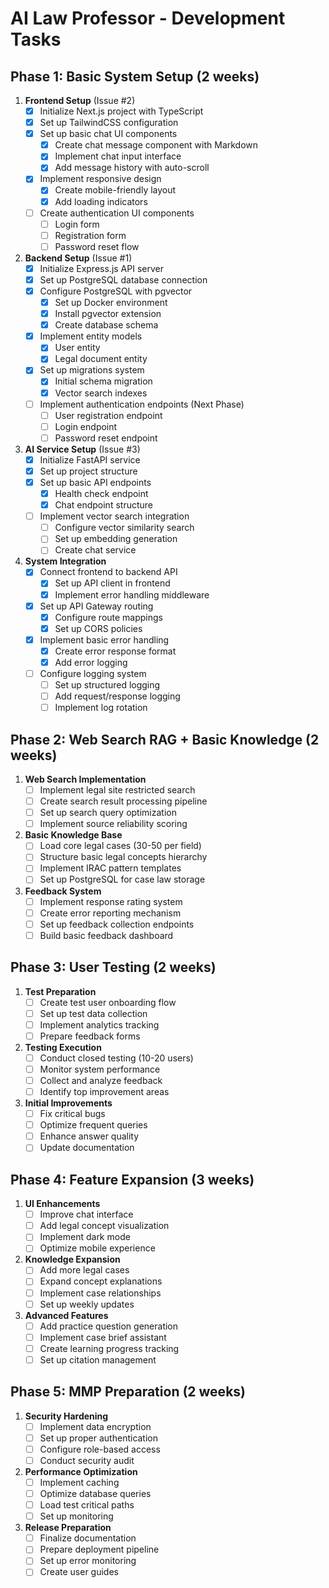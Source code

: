 # AI Law Professor - Development Tasks

## Phase 1: Basic System Setup (2 weeks)

1. **Frontend Setup** (Issue #2)
   - [x] Initialize Next.js project with TypeScript
   - [x] Set up TailwindCSS configuration
   - [x] Set up basic chat UI components
     - [x] Create chat message component with Markdown
     - [x] Implement chat input interface
     - [x] Add message history with auto-scroll
   - [x] Implement responsive design
     - [x] Create mobile-friendly layout
     - [x] Add loading indicators
   - [ ] Create authentication UI components
     - [ ] Login form
     - [ ] Registration form
     - [ ] Password reset flow

2. **Backend Setup** (Issue #1)
   - [x] Initialize Express.js API server
   - [x] Set up PostgreSQL database connection
   - [x] Configure PostgreSQL with pgvector
     - [x] Set up Docker environment
     - [x] Install pgvector extension
     - [x] Create database schema
   - [x] Implement entity models
     - [x] User entity
     - [x] Legal document entity
   - [x] Set up migrations system
     - [x] Initial schema migration
     - [x] Vector search indexes
   - [ ] Implement authentication endpoints (Next Phase)
     - [ ] User registration endpoint
     - [ ] Login endpoint
     - [ ] Password reset endpoint

3. **AI Service Setup** (Issue #3)
   - [x] Initialize FastAPI service
   - [x] Set up project structure
   - [x] Set up basic API endpoints
     - [x] Health check endpoint
     - [x] Chat endpoint structure
   - [ ] Implement vector search integration
     - [ ] Configure vector similarity search
     - [ ] Set up embedding generation
     - [ ] Create chat service

4. **System Integration**
   - [x] Connect frontend to backend API
     - [x] Set up API client in frontend
     - [x] Implement error handling middleware
   - [x] Set up API Gateway routing
     - [x] Configure route mappings
     - [x] Set up CORS policies
   - [x] Implement basic error handling
     - [x] Create error response format
     - [x] Add error logging
   - [ ] Configure logging system
     - [ ] Set up structured logging
     - [ ] Add request/response logging
     - [ ] Implement log rotation

## Phase 2: Web Search RAG + Basic Knowledge (2 weeks)

1. **Web Search Implementation**
   - [ ] Implement legal site restricted search
   - [ ] Create search result processing pipeline
   - [ ] Set up search query optimization
   - [ ] Implement source reliability scoring

2. **Basic Knowledge Base**
   - [ ] Load core legal cases (30-50 per field)
   - [ ] Structure basic legal concepts hierarchy
   - [ ] Implement IRAC pattern templates
   - [ ] Set up PostgreSQL for case law storage

3. **Feedback System**
   - [ ] Implement response rating system
   - [ ] Create error reporting mechanism
   - [ ] Set up feedback collection endpoints
   - [ ] Build basic feedback dashboard

## Phase 3: User Testing (2 weeks)

1. **Test Preparation**
   - [ ] Create test user onboarding flow
   - [ ] Set up test data collection
   - [ ] Implement analytics tracking
   - [ ] Prepare feedback forms

2. **Testing Execution**
   - [ ] Conduct closed testing (10-20 users)
   - [ ] Monitor system performance
   - [ ] Collect and analyze feedback
   - [ ] Identify top improvement areas

3. **Initial Improvements**
   - [ ] Fix critical bugs
   - [ ] Optimize frequent queries
   - [ ] Enhance answer quality
   - [ ] Update documentation

## Phase 4: Feature Expansion (3 weeks)

1. **UI Enhancements**
   - [ ] Improve chat interface
   - [ ] Add legal concept visualization
   - [ ] Implement dark mode
   - [ ] Optimize mobile experience

2. **Knowledge Expansion**
   - [ ] Add more legal cases
   - [ ] Expand concept explanations
   - [ ] Implement case relationships
   - [ ] Set up weekly updates

3. **Advanced Features**
   - [ ] Add practice question generation
   - [ ] Implement case brief assistant
   - [ ] Create learning progress tracking
   - [ ] Set up citation management

## Phase 5: MMP Preparation (2 weeks)

1. **Security Hardening**
   - [ ] Implement data encryption
   - [ ] Set up proper authentication
   - [ ] Configure role-based access
   - [ ] Conduct security audit

2. **Performance Optimization**
   - [ ] Implement caching
   - [ ] Optimize database queries
   - [ ] Load test critical paths
   - [ ] Set up monitoring

3. **Release Preparation**
   - [ ] Finalize documentation
   - [ ] Prepare deployment pipeline
   - [ ] Set up error monitoring
   - [ ] Create user guides

